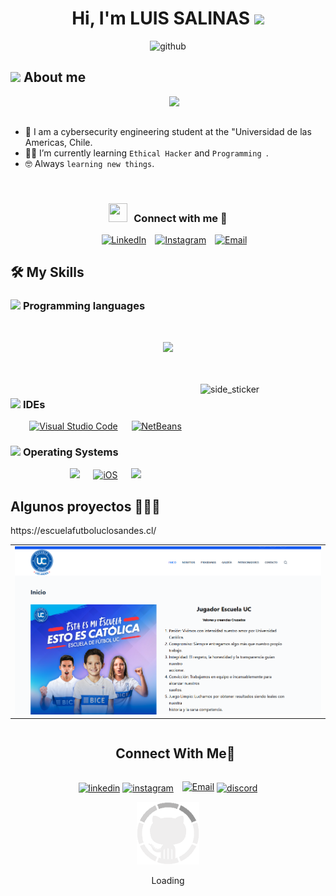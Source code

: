 <h1 align="center">Hi, I'm LUIS SALINAS <img src="https://media.giphy.com/media/hvRJCLFzcasrR4ia7z/giphy.gif" width="35"></h1>

<p align="center">
  <img src="https://github.com/CyberSutro/CyberSutro/assets/170475784/46e3cfde-bb0d-493e-bea0-7a68f0b20785" alt="github">
</p>

	
## <picture><img src = "https://github.com/7oSkaaa/7oSkaaa/blob/main/Images/about_me.gif?raw=true" width = 50px></picture> About me

<picture> <img align="right" src="https://github.com/7oSkaaa/7oSkaaa/blob/main/Images/Right_Side.gif?raw=true" width = 250px></picture>

<br><br>

- :school: I am a cybersecurity engineering student at the "Universidad de las Americas, Chile.
- :student: I’m currently learning `Ethical Hacker` and `Programming `.
- :nerd_face: Always `learning new things`.
<br/>
<h3 align="center" > <img src="https://media.giphy.com/media/iY8CRBdQXODJSCERIr/giphy.gif" width="30" height="30" style="margin-right: 10px;">Connect with me 🤝 </h3>

<p align="center">
  <div align="center" class="icons-social" style="margin-left: 10px;">
    <a style="margin-left: 10px;" target="_blank" href="https://www.linkedin.com/in/luis-salinas-vera-a17996266/">
      <img src="https://img.icons8.com/doodle/40/000000/linkedin--v2.png" alt="LinkedIn"></a>
    <a style="margin-left: 10px;" target="_blank" href="https://instagram.com/adan_salinasss">
      <img src="https://img.icons8.com/doodle/40/000000/instagram-new--v2.png" alt="Instagram"></a>
    <a style="margin-left: 10px;" href="mailto:salinas.licaf@gmail.com">
      <img src="https://img.icons8.com/doodle/40/000000/gmail--v2.png" alt="Email"></a>
  </div>
</p>


## 🛠️ My Skills

### <picture> <img src = "https://github.com/7oSkaaa/7oSkaaa/blob/main/Images/Programming_Languages.gif?raw=true" width = 50px>  </picture> Programming languages

<p align="center"> 
  &emsp; 
 <p align="center">
  <a href="https://skillicons.dev">
    <img src="https://skillicons.dev/icons?i=discord,github,java,py,mysql,r,pug,wordpress" />
  </a>
</p>
<br><br>
<img align="right" width=200px height=200px alt="side_sticker" src="https://media.giphy.com/media/TEnXkcsHrP4YedChhA/giphy.gif" />
</p>
	   
 ### <picture> <img src = "https://github.com/7oSkaaa/7oSkaaa/blob/main/Images/IDEs.gif?raw=true" width = 50px>  </picture> IDEs
<p align="center">
  &emsp;
  <a href="#"><img alt="Visual Studio Code" src="https://img.shields.io/badge/Visual%20Studio%20Code-0078d7.svg?style=plastic&logo=visual-studio-code&logoColor=white"></a>
  &emsp;
  <a href="#"><img alt="NetBeans" src="https://img.shields.io/badge/NetBeans-1B6AC6.svg?style=plastic&logo=apache-netbeans-ide&logoColor=white"></a>
  &emsp;
</p>

 ### <picture> <img src = "https://github.com/7oSkaaa/7oSkaaa/blob/main/Images/OS.gif?raw=true" width = 50px>  </picture> Operating Systems
 
<p align="center">
  &emsp;
    <a href="#"><img src="https://img.shields.io/badge/Linux-FCC624?style=plastic&logo=linux&logoColor=black"></a>
  &emsp;
  <a href="#"><img alt="iOS" src="https://img.shields.io/badge/iOS-000000?style=plastic&logo=ios&logoColor=white"></a>
  &emsp;
    <a href="#"><img src="https://img.shields.io/badge/Windows-0078D6?style=plastic&logo=windows&logoColor=white"></a>
  &emsp;

<div id="proyectos">
  <h2>Algunos proyectos 👨🏻‍💻</h2> https://escuelafutboluclosandes.cl/

  <table align="left">
    <tr>
      <td width="25%" align="center">
        <a href="https://escuelafutboluclosandes.cl/" title="Go to Source">
          <img src="tu-imagen.jpg" alt="VIDEO" width="100%"> 
        </a>
      </td>
    </tr>
  </table>
</div>

</p>
<!-- Connect with me -->
<!--h2 without bottom border-->
<div id="user-content-toc">
  <ul align="center">
    <summary><h2 style="display: inline-block">Connect With Me🤝</h2></summary>
  </ul>
</div>
<!--icons and links-->
<p align="center">
<a href="https://www.linkedin.com/in/luis-salinas-vera-a17996266/" target="blank"><img align="center" src="https://user-images.githubusercontent.com/88904952/234979284-68c11d7f-1acc-4f0c-ac78-044e1037d7b0.png" alt="linkedin" height="50" width="50" /></a>
<a href="https://www.instagram.com/adan_salinasss/" target="blank"><img align="center" src="https://user-images.githubusercontent.com/88904952/234981169-2dd1e58f-4b7e-468c-8213-034ba62156c3.png" alt="instagram" height="50" width="50" /></a>
<a style="margin-left: 10px;" href="mailto:salinas.licaf@gmail.com">
<img src="https://img.icons8.com/doodle/40/000000/gmail--v2.png" alt="Email"></a>
<a href="https://discordapp.com/users/adan8938" target="blank"><img align="center" src="https://user-images.githubusercontent.com/88904952/234982627-019fd336-6248-453c-9b05-97c13fd1d207.png" alt="discord" height="50" width="50" /></a>

</p>
</div>
<div align=center>
     <img src="https://raw.githubusercontent.com/AhmedFathyDev/AhmedFathyDev/main/GitHub.gif" alt="GitHub Octocat Logo" height="100">
     <p>Loading</p>
</div>


